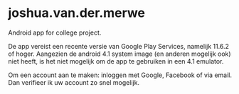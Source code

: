 # joshua.van.der.merwe
Android app for college project.

De app vereist een recente versie van Google Play Services, namelijk 11.6.2 of hoger.
Aangezien de android 4.1 system image (en anderen mogelijk ook) niet heeft, 
is het niet mogelijk om de app te gebruiken in een 4.1 emulator.

Om een account aan te maken: inloggen met Google, Facebook of via email.
Dan verifieer ik uw account zo snel mogelijk.
